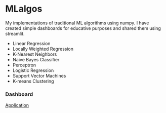 # MLalgos
My implementations of traditional ML algorithms using numpy. I have created simple dashboards for educative purposes and shared them using streamlit.
* Linear Regression
* Locally Weighted Regression
* K-Nearest Neighbors
* Naive Bayes Classifier
* Perceptron
* Logistic Regression
* Support Vector Machines
* K-means Clustering


### Dashboard
[Application](https://share.streamlit.io/sulmank/mlalgos/main/Algos/app.py)
